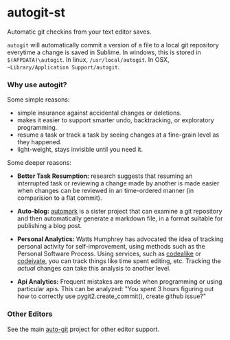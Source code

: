 autogit-st
==========

Automatic git checkins from your text editor saves.

`autogit` will automatically commit a version of a file to a local git repository everytime a change is saved in Sublime.
In windows, this is stored in `$(APPDATA)\autogit`.  In linux, `/usr/local/autogit`.  In OSX, `~Library/Application Support/autogit`.


### Why use autogit?

Some simple reasons:

* simple insurance against accidental changes or deletions.
* makes it easier to support smarter undo, backtracking, or exploratory programming.
* resume a task or track a task by seeing changes at a fine-grain level as they happened.
* light-weight, stays invisible until you need it.

Some deeper reasons:

* **Better Task Resumption:** research suggests that resuming an interrupted task or reviewing a change made by another is made easier when changes can be reviewed in an time-ordered manner (in comparision to a flat commit).

* **Auto-blog:** [automark](https://github.com/chrisparnin/automark) is a sister project that can examine a git repository and then automatically generate a markdown file, in a format suitable for publishing a blog post.

* **Personal Analytics:** Watts Humphrey has advocated the idea of tracking personal activity for self-improvement, using methods such as the Personal Software Process.  Using services, such as [codealike](http://codealike.com/) or [codeivate](http://www.codeivate.com/), you can track things like time spent editing, etc.  Tracking the *actual* changes can take this analysis to another level.

* **Api Analytics:** Frequent mistakes are made when programming or using particular apis.  This can be analyzed: "You spent 3 hours figuring out how to correctly use pygit2.create_commit(), create github issue?"

### Other Editors

See the main [auto-git](https://github.com/chrisparnin/autogit) project for other editor support.